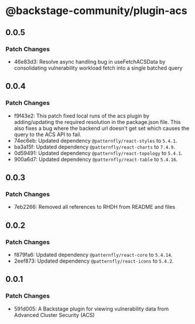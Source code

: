 # @backstage-community/plugin-acs

## 0.0.5

### Patch Changes

- 46e83d3: Resolve async handling bug in useFetchACSData by consolidating vulnerability workload fetch into a single batched query

## 0.0.4

### Patch Changes

- f9f43e2: This patch fixed local runs of the acs plugin by adding/updating the required resolution in the package.json file. This also fixes a bug where the backend url doesn't get set which causes the query to the ACS API to fail.
- 74ec6eb: Updated dependency `@patternfly/react-styles` to `5.4.1`.
- ba3a15f: Updated dependency `@patternfly/react-charts` to `7.4.9`.
- 0d59491: Updated dependency `@patternfly/react-topology` to `5.4.1`.
- 900a6d7: Updated dependency `@patternfly/react-table` to `5.4.16`.

## 0.0.3

### Patch Changes

- 7eb2266: Removed all references to RHDH from README and files

## 0.0.2

### Patch Changes

- f879fa6: Updated dependency `@patternfly/react-core` to `5.4.14`.
- 2eef873: Updated dependency `@patternfly/react-icons` to `5.4.2`.

## 0.0.1

### Patch Changes

- 591d005: A Backstage plugin for viewing vulnerability data from Advanced Cluster Security (ACS)
